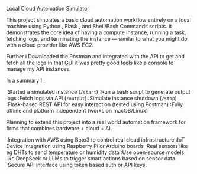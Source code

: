 Local Cloud Automation Simulator 

This project simulates a basic cloud automation workflow entirely on a local machine using Python , Flask , and Shell/Bash Commands scripts.
It demonstrates the core idea of having a compute instance, running a task, fetching logs, and terminating the instance — similar to what you might 
do with a cloud provider like AWS EC2.

Further i Downloaded the Postman and integrated with the API to get and fetch all the logs in that GUI it was pretty good feels like a console to
manage my API instances.

In a summary I , 

:Started a simulated instance (`/start`)
:Run a bash script to generate output logs
:Fetch logs via API (`/output`)
:Simulate instance shutdown (`/stop`)
:Flask-based REST API for easy interaction (tested using Postman)
:Fully offline and platform independent (works on macOS/Linux)

Planning to extend this project into a real world automation framework for firms that combines hardware + cloud + AI.

:Integration with AWS using Boto3 to control real cloud infrastructure
:IoT Device Integration using Raspberry Pi or Arduino boards
:Real sensors like eg DHTs to send temperature or humidity data
:Use open-source models like DeepSeek or LLMs to trigger smart actions based on sensor data.
:Secure API interface using token based auth or API keys.

